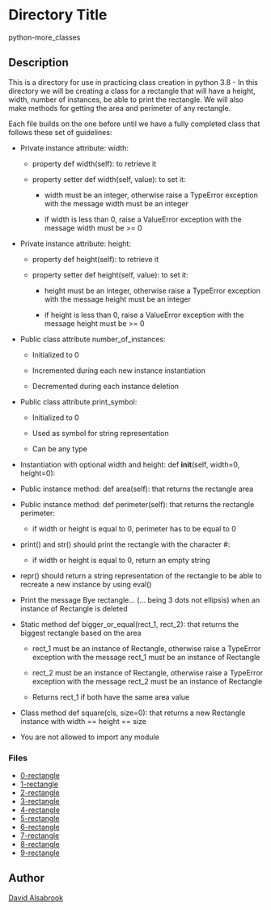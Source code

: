 # Directory Title

python-more_classes

## Description

This is a directory for use in practicing class creation in python 3.8 -
In this directory we will be creating a class for a rectangle that will have
a height, width, number of instances, be able to print the rectangle.
We will also make methods for getting the area and perimeter of any rectangle.

Each file builds on the one before until we have a fully completed class that
follows these set of guidelines:

* Private instance attribute: width:

    * property def width(self): to retrieve it

    * property setter def width(self, value): to set it:

        * width must be an integer, otherwise raise a TypeError exception with the message width must be an integer

        * if width is less than 0, raise a ValueError exception with the message width must be >= 0

* Private instance attribute: height:

    * property def height(self): to retrieve it

    * property setter def height(self, value): to set it:

        * height must be an integer, otherwise raise a TypeError exception with the message height
        must be an integer

        * if height is less than 0, raise a ValueError exception with the message height must be >= 0

* Public class attribute number_of_instances:

    * Initialized to 0

    * Incremented during each new instance instantiation

    * Decremented during each instance deletion

* Public class attribute print_symbol:

    * Initialized to 0

    * Used as symbol for string representation

    * Can be any type

* Instantiation with optional width and height: def __init__(self, width=0, height=0):

* Public instance method: def area(self): that returns the rectangle area

* Public instance method: def perimeter(self): that returns the rectangle perimeter:

    * if width or height is equal to 0, perimeter has to be equal to 0

* print() and str() should print the rectangle with the character #:

    * if width or height is equal to 0, return an empty string

* repr() should return a string representation of the rectangle to be able to recreate a new instance by using eval()

* Print the message Bye rectangle... (... being 3 dots not ellipsis) when an instance of Rectangle is deleted

* Static method def bigger_or_equal(rect_1, rect_2): that returns the biggest rectangle based on the area

    * rect_1 must be an instance of Rectangle, otherwise raise a TypeError exception with the message rect_1 must be an instance of Rectangle

    * rect_2 must be an instance of Rectangle, otherwise raise a TypeError exception with the message rect_2 must be an instance of Rectangle

    * Returns rect_1 if both have the same area value

* Class method def square(cls, size=0): that returns a new Rectangle instance with width == height == size

* You are not allowed to import any module

### Files

* [0-rectangle](0-rectangle.py)
* [1-rectangle](1-rectangle.py)
* [2-rectangle](2-rectangle.py)
* [3-rectangle](3-rectangle.py)
* [4-rectangle](4-rectangle.py)
* [5-rectangle](5-rectangle.py)
* [6-rectangle](6-rectangle.py)
* [7-rectangle](7-rectangle.py)
* [8-rectangle](8-rectangle.py)
* [9-rectangle](9-rectangle.py)

## Author

[David Alsabrook](https://github.com/DAlsabrook)
